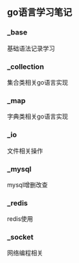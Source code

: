 ## go语言学习笔记

### _base
基础语法记录学习

### _collection
集合类相关go语言实现

### _map
字典类相关go语言实现

### _io
文件相关操作

### _mysql
mysql增删改查

### _redis
redis使用

### _socket
网络编程相关